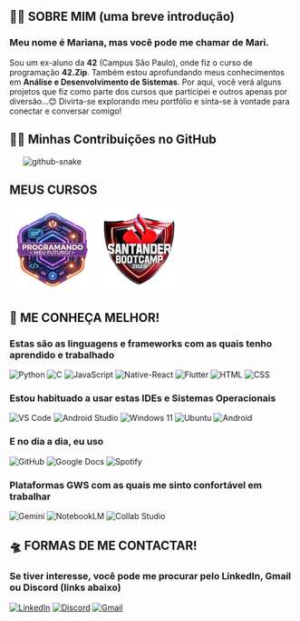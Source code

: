 ## 🙋‍♀️ SOBRE MIM (uma breve introdução)
### Meu nome é Mariana, mas você pode me chamar de Mari.
Sou um ex-aluno da **42** (Campus São Paulo), onde fiz o curso de programação **42.Zip**. Também estou aprofundando meus conhecimentos em **Análise e Desenvolvimento de Sistemas**. Por aqui, você verá alguns projetos que fiz como parte dos cursos que participei e outros apenas por diversão...😊
Divirta-se explorando meu portfólio e sinta-se à vontade para conectar e conversar comigo!

## 🤝🏽 Minhas Contribuições no GitHub
<picture>
  <source media="(prefers-color-scheme: dark)" srcset="https://raw.githubusercontent.com/mapareci/mapareci/output/github-snake-dark.svg" />
  <source media="(prefers-color-scheme: light)" srcset="https://raw.githubusercontent.com/mapareci/mapareci/output/github-snake.svg" />
  <img alt="github-snake" src="https://raw.githubusercontent.com/mapareci/mapareci/output/github-snake.svg" />
</picture>

## MEUS CURSOS
[![PMF](Programando_Meu_Futuro_2024.png)](https://github.com/mapareci/Programando_Meu_Futuro_2024)
[![SB2025](Santander_Bootcamp_2025.png)](https://github.com/mapareci/Santander_Bootcamp_2025)

## 👀 ME CONHEÇA MELHOR!

### Estas são as linguagens e frameworks com as quais tenho aprendido e trabalhado
![Python](https://img.shields.io/badge/Python-14354C?style=for-the-badge&logo=python&logoColor=white)
![C](https://img.shields.io/badge/C-00599C?style=for-the-badge&logo=c&logoColor=white)
![JavaScript](https://img.shields.io/badge/JavaScript-F7DF1E?style=for-the-badge&logo=javascript&logoColor=black)
![Native-React](https://img.shields.io/badge/React_Native-20232A?style=for-the-badge&logo=react&logoColor=61DAFB)
![Flutter](https://img.shields.io/badge/Flutter-02569B?style=for-the-badge&logo=flutter&logoColor=white)
![HTML](https://img.shields.io/badge/HTML-E34F26?style=for-the-badge&logo=html&logoColor=white)
![CSS](https://img.shields.io/badge/CSS-1572B6?style=for-the-badge&logo=css&logoColor=white)


### Estou habituado a usar estas IDEs e Sistemas Operacionais
![VS Code](https://img.shields.io/badge/Visual_Studio_Code-0078D4?style=for-the-badge&logo=visual%20studio%20code&logoColor=white)
![Android Studio](https://img.shields.io/badge/Android%20Studio-3DDC84?style=for-the-badge&logo=android-studio&logoColor=white)
![Windows 11](https://img.shields.io/badge/Windows-0078D6?style=for-the-badge&logo=windows&logoColor=white)
![Ubuntu](https://img.shields.io/badge/Ubuntu-E95420?style=for-the-badge&logo=ubuntu&logoColor=white)
![Android](https://img.shields.io/badge/Android-3DDC84?style=for-the-badge&logo=android&logoColor=white)


### E no dia a dia, eu uso
![GitHub](https://img.shields.io/badge/GitHub-100000?style=for-the-badge&logo=github&logoColor=white)
![Google Docs](https://img.shields.io/badge/Google_Docs-4285F4?style=for-the-badge&logo=google-docs&logoColor=white)
![Spotify](https://img.shields.io/badge/Spotify-1ED760?&style=for-the-badge&logo=spotify&logoColor=white)


### Plataformas GWS com as quais me sinto confortável em trabalhar
![Gemini](https://img.shields.io/badge/Gemini-4285F4?style=for-the-badge&logo=google&logoColor=white)
![NotebookLM](https://img.shields.io/badge/NotebookLM-4285F4?style=for-the-badge&logo=google&logoColor=white)
![Collab Studio](https://img.shields.io/badge/Collab_Studio-563d7c?style=for-the-badge&logo=teamwork&logoColor=white)

## 🛸 FORMAS DE ME CONTACTAR!
### Se tiver interesse, você pode me procurar pelo LinkedIn, Gmail ou Discord (links abaixo)
[![LinkedIn](https://img.shields.io/badge/LinkedIn-0077B5?style=for-the-badge&logo=linkedin&logoColor=white)](https://www.linkedin.com/in/marianacost4/)
[![Discord](https://img.shields.io/badge/Discord-7289DA?style=for-the-badge&logo=discord&logoColor=white)](https://discord.com/users/1226967137533558977)
[![Gmail](https://img.shields.io/badge/Gmail-D14836?style=for-the-badge&logo=gmail&logoColor=white)](mailto:marianastudy74.contact@gmail.com)


